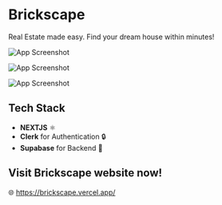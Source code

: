 
# Brickscape

Real Estate made easy. Find your dream house within minutes!


![App Screenshot](https://iili.io/3wtOkH7.png)


![App Screenshot](https://iili.io/3wtkV44.png)

![App Screenshot](https://iili.io/3wtvMDF.png)

## Tech Stack

- **NEXTJS** ⚛️
- **Clerk** for Authentication 🔒
- **Supabase** for Backend 💾

## Visit Brickscape website now!

🌐 https://brickscape.vercel.app/